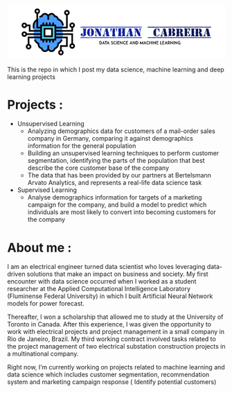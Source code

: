 
![](images/CabreiraLogo.png)


This is the repo in which I post my data science, machine learning and deep learning projects
# Projects :
 - Unsupervised Learning
  	- Analyzing demographics data for customers of a mail-order sales company in Germany, comparing it against demographics information for the general population 
  	- Building an unsupervised learning techniques to perform customer segmentation, identifying the parts of the population that best describe the core customer base of the company
  	- The data that has been provided by our partners at Bertelsmann Arvato Analytics, and represents a real-life data science task
 - Supervised Learning
 	- Analyse demographics information for targets of a marketing campaign for the company, and build a model to predict which individuals are most likely to convert into becoming customers for the company
 
 # About me :
 
 I am an electrical engineer turned data scientist who loves leveraging data-driven solutions that make an impact on business and society. My first encounter with data science occurred when I worked as a student researcher at the Applied Computational Intelligence Laboratory (Fluminense Federal University) in which I built Artificial Neural Network models for power forecast.

Thereafter, I won a scholarship that allowed me to study at the University of Toronto in Canada. After this experience, I was given the opportunity to work with electrical projects and project management in a small company in Rio de Janeiro, Brazil. My third working contract involved tasks related to the project management of two electrical substation construction projects in a multinational company.

Right now, I’m currently working on projects related to machine learning and data science which includes  customer segmentation, recommendation system and marketing campaign response ( Identify potential customers)

